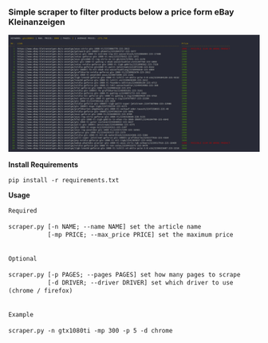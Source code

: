 <h3>Simple scraper to filter products below a price form eBay Kleinanzeigen</h3>

![Preview Screenshot](./preview.png "Preview")

**Install Requirements**<br>
```
pip install -r requirements.txt
```
**Usage**<br>
```
Required

scraper.py [-n NAME; --name NAME] set the article name
           [-mp PRICE; --max_price PRICE] set the maximum price


Optional

scraper.py [-p PAGES; --pages PAGES] set how many pages to scrape
           [-d DRIVER; --driver DRIVER] set which driver to use (chrome / firefox) 


Example

scraper.py -n gtx1080ti -mp 300 -p 5 -d chrome
```
